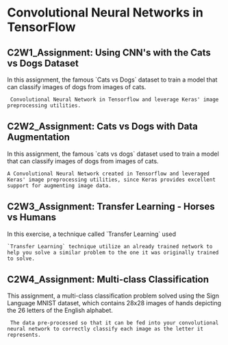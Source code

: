 <h1>Convolutional Neural Networks in TensorFlow</h1>

<h2>C2W1_Assignment: Using CNN's with the Cats vs Dogs Dataset</h2>
<p>In this assignment, the famous `Cats vs Dogs` dataset to train a model that can classify images of dogs from images of cats.</p>
<code> Convolutional Neural Network in Tensorflow and leverage Keras' image preprocessing utilities.</code>

<h2>C2W2_Assignment:  Cats vs Dogs with Data Augmentation</h2>
<p>In this assignment, the famous `cats vs dogs` dataset used to train a model that can classify images of dogs from images of cats.</p>
<code>A Convolutional Neural Network created in Tensorflow and leveraged Keras' image preprocessing utilities, since Keras provides excellent support for augmenting image data.</code>

<h2>C2W3_Assignment: Transfer Learning - Horses vs Humans</h2>
<p>In this exercise,  a technique called `Transfer Learning`  used </p>
<code>`Transfer Learning` technique utilize an already trained network to help you solve a similar problem to the one it was originally trained to solve.</code>

<h2>C2W4_Assignment: Multi-class Classification</h2>
<p>This assignment, a multi-class classification problem solved using the Sign Language MNIST dataset, which contains 28x28 images of hands depicting the 26 letters of the English alphabet. </p>
<code> The data pre-processed so that it can be fed into your convolutional neural network to correctly classify each image as the letter it represents.</code>




